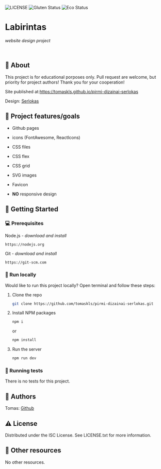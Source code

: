 ![LICENSE](https://img.shields.io/badge/License-ISC-blue.svg?style=flat-square)
![Gluten Status](https://img.shields.io/badge/Gluten-Free-green.svg)
![Eco Status](https://img.shields.io/badge/ECO-Friendly-green.svg)

# Labirintas

_website design project_

<br>

## 🌟 About

This project is for educational porposes only. Pull request are welcome, but priority for project authors! Thank you for your cooperation!

Site published at:https://tomaskls.github.io/pirmi-dizainai-serlokas

Design: [Serlokas](https://www.pinterest.com/pin/464293042832100522/)

## 🎯 Project features/goals

-   Github pages
-   icons (FontAwesome, ReactIcons)
-   CSS files
-   CSS flex
-   CSS grid
-   SVG images
-   Favicon

-   **NO** responsive design

## 🧰 Getting Started

### 💻 Prerequisites

Node.js - _download and install_

```
https://nodejs.org
```

Git - _download and install_

```
https://git-scm.com
```

### 🏃 Run locally

Would like to run this project locally? Open terminal and follow these steps:

1. Clone the repo
    ```sh
    git clone https://github.com/tomaskls/pirmi-dizainai-serlokas.git
    ```
2. Install NPM packages
    ```sh
    npm i
    ```
    or
    ```sh
    npm install
    ```
3. Run the server
    ```sh
    npm run dev
    ```

### 🧪 Running tests

There is no tests for this project.

## 🎅 Authors

Tomas: [Github](https://github.com/tomaskls/)

## ⚠️ License

Distributed under the ISC License. See LICENSE.txt for more information.

## 🔗 Other resources

No other resources.